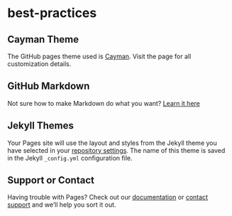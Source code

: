 # best-practices

## Cayman Theme
The GitHub pages theme used is [Cayman](https://github.com/pages-themes/cayman). Visit the page for all customization details.

## GitHub Markdown
Not sure how to make Markdown do what you want? [Learn it here](https://guides.github.com/features/mastering-markdown/)

## Jekyll Themes

Your Pages site will use the layout and styles from the Jekyll theme you have selected in your [repository settings](https://github.com/cdfoundation/best-practices/settings/pages). The name of this theme is saved in the Jekyll `_config.yml` configuration file.

## Support or Contact

Having trouble with Pages? Check out our [documentation](https://docs.github.com/categories/github-pages-basics/) or [contact support](https://support.github.com/contact) and we’ll help you sort it out.
